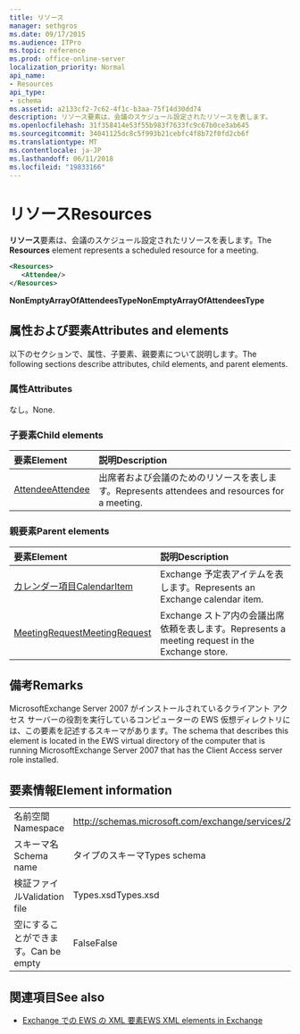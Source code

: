 ```yaml
---
title: リソース
manager: sethgros
ms.date: 09/17/2015
ms.audience: ITPro
ms.topic: reference
ms.prod: office-online-server
localization_priority: Normal
api_name:
- Resources
api_type:
- schema
ms.assetid: a2133cf2-7c62-4f1c-b3aa-75f14d30dd74
description: リソース要素は、会議のスケジュール設定されたリソースを表します。
ms.openlocfilehash: 31f358414e53f55b983f7633fc9c67b0ce3ab645
ms.sourcegitcommit: 34041125dc8c5f993b21cebfc4f8b72f0fd2cb6f
ms.translationtype: MT
ms.contentlocale: ja-JP
ms.lasthandoff: 06/11/2018
ms.locfileid: "19833166"
---
```

# <a name="resources"></a><span data-ttu-id="59ba3-103">リソース</span><span class="sxs-lookup"><span data-stu-id="59ba3-103">Resources</span></span>

<span data-ttu-id="59ba3-104">**リソース**要素は、会議のスケジュール設定されたリソースを表します。</span><span class="sxs-lookup"><span data-stu-id="59ba3-104">The **Resources** element represents a scheduled resource for a meeting.</span></span> 
  
```xml
<Resources>
   <Attendee/>
</Resources>
```

 <span data-ttu-id="59ba3-105">**NonEmptyArrayOfAttendeesType**</span><span class="sxs-lookup"><span data-stu-id="59ba3-105">**NonEmptyArrayOfAttendeesType**</span></span>
## <a name="attributes-and-elements"></a><span data-ttu-id="59ba3-106">属性および要素</span><span class="sxs-lookup"><span data-stu-id="59ba3-106">Attributes and elements</span></span>

<span data-ttu-id="59ba3-107">以下のセクションで、属性、子要素、親要素について説明します。</span><span class="sxs-lookup"><span data-stu-id="59ba3-107">The following sections describe attributes, child elements, and parent elements.</span></span>
  
### <a name="attributes"></a><span data-ttu-id="59ba3-108">属性</span><span class="sxs-lookup"><span data-stu-id="59ba3-108">Attributes</span></span>

<span data-ttu-id="59ba3-109">なし。</span><span class="sxs-lookup"><span data-stu-id="59ba3-109">None.</span></span>
  
### <a name="child-elements"></a><span data-ttu-id="59ba3-110">子要素</span><span class="sxs-lookup"><span data-stu-id="59ba3-110">Child elements</span></span>

|<span data-ttu-id="59ba3-111">**要素**</span><span class="sxs-lookup"><span data-stu-id="59ba3-111">**Element**</span></span>|<span data-ttu-id="59ba3-112">**説明**</span><span class="sxs-lookup"><span data-stu-id="59ba3-112">**Description**</span></span>|
|:-----|:-----|
|[<span data-ttu-id="59ba3-113">Attendee</span><span class="sxs-lookup"><span data-stu-id="59ba3-113">Attendee</span></span>](attendee.md) <br/> |<span data-ttu-id="59ba3-114">出席者および会議のためのリソースを表します。</span><span class="sxs-lookup"><span data-stu-id="59ba3-114">Represents attendees and resources for a meeting.</span></span>  <br/> |
   
### <a name="parent-elements"></a><span data-ttu-id="59ba3-115">親要素</span><span class="sxs-lookup"><span data-stu-id="59ba3-115">Parent elements</span></span>

|<span data-ttu-id="59ba3-116">**要素**</span><span class="sxs-lookup"><span data-stu-id="59ba3-116">**Element**</span></span>|<span data-ttu-id="59ba3-117">**説明**</span><span class="sxs-lookup"><span data-stu-id="59ba3-117">**Description**</span></span>|
|:-----|:-----|
|[<span data-ttu-id="59ba3-118">カレンダー項目</span><span class="sxs-lookup"><span data-stu-id="59ba3-118">CalendarItem</span></span>](calendaritem.md) <br/> |<span data-ttu-id="59ba3-119">Exchange 予定表アイテムを表します。</span><span class="sxs-lookup"><span data-stu-id="59ba3-119">Represents an Exchange calendar item.</span></span>  <br/> |
|[<span data-ttu-id="59ba3-120">MeetingRequest</span><span class="sxs-lookup"><span data-stu-id="59ba3-120">MeetingRequest</span></span>](meetingrequest.md) <br/> |<span data-ttu-id="59ba3-121">Exchange ストア内の会議出席依頼を表します。</span><span class="sxs-lookup"><span data-stu-id="59ba3-121">Represents a meeting request in the Exchange store.</span></span>  <br/> |
   
## <a name="remarks"></a><span data-ttu-id="59ba3-122">備考</span><span class="sxs-lookup"><span data-stu-id="59ba3-122">Remarks</span></span>

<span data-ttu-id="59ba3-123">MicrosoftExchange Server 2007 がインストールされているクライアント アクセス サーバーの役割を実行しているコンピューターの EWS 仮想ディレクトリには、この要素を記述するスキーマがあります。</span><span class="sxs-lookup"><span data-stu-id="59ba3-123">The schema that describes this element is located in the EWS virtual directory of the computer that is running MicrosoftExchange Server 2007 that has the Client Access server role installed.</span></span>
  
## <a name="element-information"></a><span data-ttu-id="59ba3-124">要素情報</span><span class="sxs-lookup"><span data-stu-id="59ba3-124">Element information</span></span>

|||
|:-----|:-----|
|<span data-ttu-id="59ba3-125">名前空間</span><span class="sxs-lookup"><span data-stu-id="59ba3-125">Namespace</span></span>  <br/> |http://schemas.microsoft.com/exchange/services/2006/types  <br/> |
|<span data-ttu-id="59ba3-126">スキーマ名</span><span class="sxs-lookup"><span data-stu-id="59ba3-126">Schema name</span></span>  <br/> |<span data-ttu-id="59ba3-127">タイプのスキーマ</span><span class="sxs-lookup"><span data-stu-id="59ba3-127">Types schema</span></span>  <br/> |
|<span data-ttu-id="59ba3-128">検証ファイル</span><span class="sxs-lookup"><span data-stu-id="59ba3-128">Validation file</span></span>  <br/> |<span data-ttu-id="59ba3-129">Types.xsd</span><span class="sxs-lookup"><span data-stu-id="59ba3-129">Types.xsd</span></span>  <br/> |
|<span data-ttu-id="59ba3-130">空にすることができます。</span><span class="sxs-lookup"><span data-stu-id="59ba3-130">Can be empty</span></span>  <br/> |<span data-ttu-id="59ba3-131">False</span><span class="sxs-lookup"><span data-stu-id="59ba3-131">False</span></span>  <br/> |
   
## <a name="see-also"></a><span data-ttu-id="59ba3-132">関連項目</span><span class="sxs-lookup"><span data-stu-id="59ba3-132">See also</span></span>



- [<span data-ttu-id="59ba3-133">Exchange での EWS の XML 要素</span><span class="sxs-lookup"><span data-stu-id="59ba3-133">EWS XML elements in Exchange</span></span>](ews-xml-elements-in-exchange.md)


